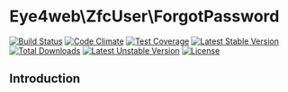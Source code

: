 Eye4web\ZfcUser\ForgotPassword
==============================

[![Build Status](https://travis-ci.org/Eye4web/Eye4webZfcUserForgotPassword.svg?branch=master)](https://travis-ci.org/Eye4web/Eye4webZfcUserForgotPassword) [![Code Climate](https://codeclimate.com/github/Eye4web/Eye4webZfcUserForgotPassword/badges/gpa.svg)](https://codeclimate.com/github/Eye4web/Eye4webZfcUserForgotPassword) [![Test Coverage](https://codeclimate.com/github/Eye4web/Eye4webZfcUserForgotPassword/badges/coverage.svg)](https://codeclimate.com/github/Eye4web/Eye4webZfcUserForgotPassword) [![Latest Stable Version](https://poser.pugx.org/eye4web/eye4web-zfc-user-forgot-password/v/stable.svg)](https://packagist.org/packages/eye4web/eye4web-zfc-user-forgot-password) [![Total Downloads](https://poser.pugx.org/eye4web/eye4web-zfc-user-forgot-password/downloads.svg)](https://packagist.org/packages/eye4web/eye4web-zfc-user-forgot-password) [![Latest Unstable Version](https://poser.pugx.org/eye4web/eye4web-zfc-user-forgot-password/v/unstable.svg)](https://packagist.org/packages/eye4web/eye4web-zfc-user-forgot-password) [![License](https://poser.pugx.org/eye4web/eye4web-zfc-user-forgot-password/license.svg)](https://packagist.org/packages/eye4web/eye4web-zfc-user-forgot-password)

## Introduction